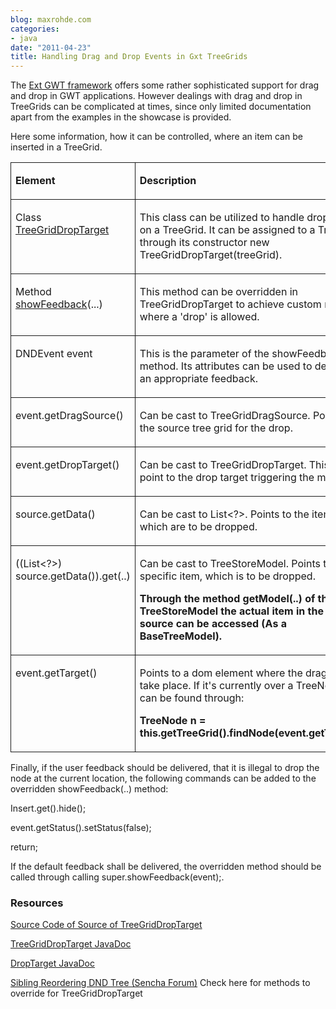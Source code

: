 ```yaml
---
blog: maxrohde.com
categories:
- java
date: "2011-04-23"
title: Handling Drag and Drop Events in Gxt TreeGrids
---
```


The [Ext GWT framework](http://www.sencha.com/products/extgwt/) offers some rather sophisticated support for drag and drop in GWT applications. However dealings with drag and drop in TreeGrids can be complicated at times, since only limited documentation apart from the examples in the showcase is provided.

Here some information, how it can be controlled, where an item can be inserted in a TreeGrid.

<table style="border-collapse:collapse;" border="0"><colgroup><col style="width:330px;"><col style="width:387px;"></colgroup><tbody valign="top"><tr><td style="padding-left:7px;padding-right:7px;border-top:solid .5pt;border-left:solid .5pt;border-bottom:solid .5pt;border-right:solid .5pt;"><p><strong>Element</strong></p></td><td style="padding-left:7px;padding-right:7px;border-top:solid .5pt;border-left:none;border-bottom:solid .5pt;border-right:solid .5pt;"><p><strong>Description</strong></p></td></tr><tr><td style="padding-left:7px;padding-right:7px;border-top:none;border-left:solid .5pt;border-bottom:solid .5pt;border-right:solid .5pt;"><p>Class <a href="http://dev.sencha.com/deploy/gxtdocs/com/extjs/gxt/ui/client/dnd/TreeGridDropTarget.html">TreeGridDropTarget</a></p></td><td style="padding-left:7px;padding-right:7px;border-top:none;border-left:none;border-bottom:solid .5pt;border-right:solid .5pt;"><p>This class can be utilized to handle drop events on a TreeGrid. It can be assigned to a TreeGrid through its constructor new TreeGridDropTarget(treeGrid).</p></td></tr><tr><td style="padding-left:7px;padding-right:7px;border-top:none;border-left:solid .5pt;border-bottom:solid .5pt;border-right:solid .5pt;"><p>Method <a href="http://dev.sencha.com/deploy/gxtdocs/com/extjs/gxt/ui/client/dnd/TreeGridDropTarget.html">showFeedback</a>(...)</p></td><td style="padding-left:7px;padding-right:7px;border-top:none;border-left:none;border-bottom:solid .5pt;border-right:solid .5pt;"><p>This method can be overridden in TreeGridDropTarget to achieve custom rules for where a 'drop' is allowed.</p></td></tr><tr><td style="padding-left:7px;padding-right:7px;border-top:none;border-left:solid .5pt;border-bottom:solid .5pt;border-right:solid .5pt;"><p>DNDEvent event</p></td><td style="padding-left:7px;padding-right:7px;border-top:none;border-left:none;border-bottom:solid .5pt;border-right:solid .5pt;"><p>This is the parameter of the showFeedback method. Its attributes can be used to determine an appropriate feedback.</p></td></tr><tr><td style="padding-left:7px;padding-right:7px;border-top:none;border-left:solid .5pt;border-bottom:solid .5pt;border-right:solid .5pt;"><p>event.getDragSource()</p></td><td style="padding-left:7px;padding-right:7px;border-top:none;border-left:none;border-bottom:solid .5pt;border-right:solid .5pt;"><p>Can be cast to TreeGridDragSource. Points to the source tree grid for the drop.</p></td></tr><tr><td style="padding-left:7px;padding-right:7px;border-top:none;border-left:solid .5pt;border-bottom:solid .5pt;border-right:solid .5pt;"><p>event.getDropTarget()</p></td><td style="padding-left:7px;padding-right:7px;border-top:none;border-left:none;border-bottom:solid .5pt;border-right:solid .5pt;"><p>Can be cast to TreeGridDropTarget. This should point to the drop target triggering the method.</p></td></tr><tr><td style="padding-left:7px;padding-right:7px;border-top:none;border-left:solid .5pt;border-bottom:solid .5pt;border-right:solid .5pt;"><p>source.getData()</p></td><td style="padding-left:7px;padding-right:7px;border-top:none;border-left:none;border-bottom:solid .5pt;border-right:solid .5pt;"><p>Can be cast to List&lt;?&gt;. Points to the items, which are to be dropped.</p></td></tr><tr><td style="padding-left:7px;padding-right:7px;border-top:none;border-left:solid .5pt;border-bottom:solid .5pt;border-right:solid .5pt;"><p>((List&lt;?&gt;) source.getData()).get(..)</p></td><td style="padding-left:7px;padding-right:7px;border-top:none;border-left:none;border-bottom:solid .5pt;border-right:solid .5pt;"><p>Can be cast to TreeStoreModel. Points to a specific item, which is to be dropped.</p><p><strong>Through the method getModel(..) of the TreeStoreModel the actual item in the drag source can be accessed (As a BaseTreeModel).</strong></p></td></tr><tr><td style="padding-left:7px;padding-right:7px;border-top:none;border-left:solid .5pt;border-bottom:solid .5pt;border-right:solid .5pt;"><p>event.getTarget()</p></td><td style="padding-left:7px;padding-right:7px;border-top:none;border-left:none;border-bottom:solid .5pt;border-right:solid .5pt;"><p>Points to a dom element where the drag is to take place. If it's currently over a TreeNode, it can be found through:</p><p><strong>TreeNode n = this.getTreeGrid().findNode(event.getTarget());</strong></p></td></tr></tbody></table>

Finally, if the user feedback should be delivered, that it is illegal to drop the node at the current location, the following commands can be added to the overridden showFeedback(..) method:

Insert.get().hide();

event.getStatus().setStatus(false);

return;

If the default feedback shall be delivered, the overridden method should be called through calling super.showFeedback(event);.

### Resources

[Source Code of Source of TreeGridDropTarget](http://grepcode.com/file/repo1.maven.org/maven2/com.extjs/gxt/2.2.0/com/extjs/gxt/ui/client/dnd/TreeGridDropTarget.java)

[TreeGridDropTarget JavaDoc](http://dev.sencha.com/deploy/gxtdocs/com/extjs/gxt/ui/client/dnd/TreeGridDropTarget.html)

[DropTarget JavaDoc](http://dev.sencha.com/deploy/gxtdocs/com/extjs/gxt/ui/client/dnd/DropTarget.html)

[Sibling Reordering DND Tree (Sencha Forum)](http://www.sencha.com/forum/showthread.php?111017-Sibling-Reordering-DND-Tree) Check here for methods to override for TreeGridDropTarget
